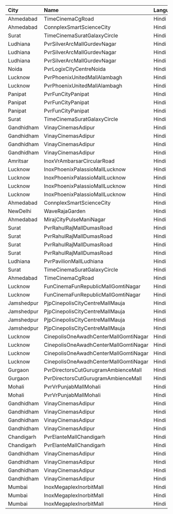 | City       | Name                                  | Language |  Time | Type               |  Price | Capacity | Booked |
| :--------- | :------------------------------------ | :------- | ----: | :----------------- | -----: | -------: | -----: |
| Ahmedabad  | TimeCinemaCgRoad                      | Hindi    | 09:30 | Infinity1000       | 1,000₹ |       12 |      0 |
| Ahmedabad  | ConnplexSmartScienceCity              | Hindi    | 10:00 | TwoSeats1For2Admit |   300₹ |      100 |      0 |
| Surat      | TimeCinemaSuratGalaxyCircle           | Hindi    | 10:00 | Sofa180            |   180₹ |       34 |      0 |
| Ludhiana   | PvrSilverArcMallGurdevNagar           | Hindi    | 11:00 | Recliner           |   300₹ |       16 |      2 |
| Ludhiana   | PvrSilverArcMallGurdevNagar           | Hindi    | 11:00 | Prime              |   180₹ |        8 |      0 |
| Ludhiana   | PvrSilverArcMallGurdevNagar           | Hindi    | 11:00 | Classic            |   140₹ |       93 |      2 |
| Noida      | PvrLogixCityCentreNoida               | Hindi    | 11:00 | Classic            |   165₹ |       47 |      3 |
| Lucknow    | PvrPhoenixUnitedMallAlambagh          | Hindi    | 11:30 | Classic            |   120₹ |       76 |      4 |
| Lucknow    | PvrPhoenixUnitedMallAlambagh          | Hindi    | 11:30 | Prime              |   150₹ |        4 |      0 |
| Panipat    | PvrFunCityPanipat                     | Hindi    | 12:30 | Classic            |   150₹ |       68 |     34 |
| Panipat    | PvrFunCityPanipat                     | Hindi    | 12:30 | Prime              |   160₹ |       82 |     47 |
| Panipat    | PvrFunCityPanipat                     | Hindi    | 12:30 | PrimePlus          |   210₹ |       12 |      2 |
| Surat      | TimeCinemaSuratGalaxyCircle           | Hindi    | 12:45 | Sofa220            |   220₹ |       34 |      0 |
| Gandhidham | VinayCinemasAdipur                    | Hindi    | 13:30 | Diamond            |   160₹ |      100 |      0 |
| Gandhidham | VinayCinemasAdipur                    | Hindi    | 13:30 | Gold               |    80₹ |       77 |      0 |
| Gandhidham | VinayCinemasAdipur                    | Hindi    | 13:30 | Platinum           |   160₹ |       35 |      0 |
| Gandhidham | VinayCinemasAdipur                    | Hindi    | 13:30 | Silver             |    80₹ |       41 |      0 |
| Amritsar   | InoxVrAmbarsarCircularRoad            | Hindi    | 15:05 | Normal             |   112₹ |      159 |      0 |
| Lucknow    | InoxPhoenixPalassioMallLucknow        | Hindi    | 15:15 | Club               |   130₹ |       55 |      0 |
| Lucknow    | InoxPhoenixPalassioMallLucknow        | Hindi    | 15:15 | Executive          |   130₹ |       14 |      0 |
| Lucknow    | InoxPhoenixPalassioMallLucknow        | Hindi    | 15:15 | RoyaleRecliners    |   300₹ |        6 |      0 |
| Lucknow    | InoxPhoenixPalassioMallLucknow        | Hindi    | 15:15 | Royale             |   150₹ |       32 |      0 |
| Ahmedabad  | ConnplexSmartScienceCity              | Hindi    | 15:15 | TwoSeats1For2Admit |   500₹ |      100 |      0 |
| NewDelhi   | WaveRajaGarden                        | Hindi    | 15:15 | Classic            |   180₹ |       71 |      2 |
| Ahmedabad  | MirajCityPulseManiNagar               | Hindi    | 15:20 | Gold               |   100₹ |       24 |      5 |
| Surat      | PvrRahulRajMallDumasRoad              | Hindi    | 15:45 | Recliner           |   320₹ |       24 |      2 |
| Surat      | PvrRahulRajMallDumasRoad              | Hindi    | 15:45 | Prime              |   160₹ |       87 |     21 |
| Surat      | PvrRahulRajMallDumasRoad              | Hindi    | 15:45 | Classic            |   130₹ |       30 |      0 |
| Surat      | PvrRahulRajMallDumasRoad              | Hindi    | 15:45 | ClassicPlus        |   140₹ |       30 |      0 |
| Ludhiana   | PvrPavilionMallLudhiana               | Hindi    | 16:15 | Classic            |   190₹ |       57 |      0 |
| Surat      | TimeCinemaSuratGalaxyCircle           | Hindi    | 16:30 | Infinity350        |   350₹ |       22 |      0 |
| Ahmedabad  | TimeCinemaCgRoad                      | Hindi    | 16:35 | Standard240        |   240₹ |       84 |      0 |
| Lucknow    | FunCinemaFunRepublicMallGomtiNagar    | Hindi    | 17:00 | Normal             |   100₹ |       57 |      0 |
| Lucknow    | FunCinemaFunRepublicMallGomtiNagar    | Hindi    | 17:00 | Executive          |   100₹ |       83 |      4 |
| Jamshedpur | PjpCinepolisCityCentreMallMauja       | Hindi    | 17:50 | Normal             |   160₹ |       14 |      0 |
| Jamshedpur | PjpCinepolisCityCentreMallMauja       | Hindi    | 17:50 | Executive          |   180₹ |       29 |      0 |
| Jamshedpur | PjpCinepolisCityCentreMallMauja       | Hindi    | 17:50 | Premium            |   200₹ |       39 |      0 |
| Jamshedpur | PjpCinepolisCityCentreMallMauja       | Hindi    | 17:50 | Vip                |   400₹ |        6 |      0 |
| Lucknow    | CinepolisOneAwadhCenterMallGomtiNagar | Hindi    | 18:10 | Normal             |   140₹ |       14 |      0 |
| Lucknow    | CinepolisOneAwadhCenterMallGomtiNagar | Hindi    | 18:10 | Executive          |   140₹ |       48 |      0 |
| Lucknow    | CinepolisOneAwadhCenterMallGomtiNagar | Hindi    | 18:10 | Premium            |   140₹ |       27 |      0 |
| Lucknow    | CinepolisOneAwadhCenterMallGomtiNagar | Hindi    | 18:10 | Vip                |   400₹ |       10 |      4 |
| Gurgaon    | PvrDirectorsCutGurugramAmbienceMall   | Hindi    | 18:25 | Platinum           |   600₹ |       20 |      0 |
| Gurgaon    | PvrDirectorsCutGurugramAmbienceMall   | Hindi    | 18:25 | PlatinumSuperior   |   600₹ |        8 |      0 |
| Mohali     | PvrVrPunjabMallMohali                 | Hindi    | 19:00 | Classic            |   190₹ |       79 |      0 |
| Mohali     | PvrVrPunjabMallMohali                 | Hindi    | 19:00 | Prime              |   220₹ |       42 |      0 |
| Gandhidham | VinayCinemasAdipur                    | Hindi    | 19:15 | Diamond            |   160₹ |      100 |      0 |
| Gandhidham | VinayCinemasAdipur                    | Hindi    | 19:15 | Gold               |    80₹ |       77 |      0 |
| Gandhidham | VinayCinemasAdipur                    | Hindi    | 19:15 | Platinum           |   160₹ |       35 |      0 |
| Gandhidham | VinayCinemasAdipur                    | Hindi    | 19:15 | Silver             |    80₹ |       41 |      0 |
| Chandigarh | PvrElanteMallChandigarh               | Hindi    | 21:35 | Classic            |   165₹ |       67 |     14 |
| Chandigarh | PvrElanteMallChandigarh               | Hindi    | 21:35 | Recliner           |   507₹ |       26 |      1 |
| Gandhidham | VinayCinemasAdipur                    | Hindi    | 21:45 | Diamond            |   160₹ |      100 |      0 |
| Gandhidham | VinayCinemasAdipur                    | Hindi    | 21:45 | Gold               |    80₹ |       77 |      0 |
| Gandhidham | VinayCinemasAdipur                    | Hindi    | 21:45 | Platinum           |   160₹ |       35 |      0 |
| Gandhidham | VinayCinemasAdipur                    | Hindi    | 21:45 | Silver             |    80₹ |       41 |      0 |
| Mumbai     | InoxMegaplexInorbitMall               | Hindi    | 22:00 | Executive          |   150₹ |       17 |      0 |
| Mumbai     | InoxMegaplexInorbitMall               | Hindi    | 22:00 | Premiere           |   150₹ |       62 |      0 |
| Mumbai     | InoxMegaplexInorbitMall               | Hindi    | 22:00 | Silver             |   150₹ |       34 |      0 |